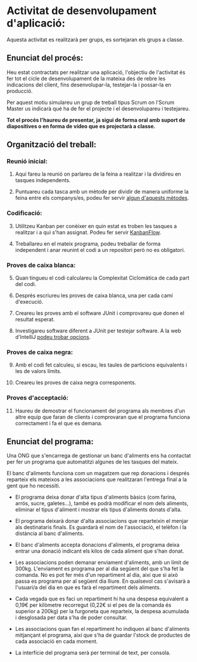 # Activitat de desenvolupament d'aplicació:

Aquesta activitat es realitzarà per grups, es sortejaran els grups a classe.

## Enunciat del procés:

Heu estat contractats per realitzar una aplicació, l'objectiu de l'activitat és fer tot el cicle de desenvolupament de la mateixa des de rebre les indicacions del client, fins desenvolupar-la, testejar-la i possar-la en producció.

Per aquest motiu simulareu un grup de treball tipus Scrum on l'Scrum Master us indicarà qué ha de fer el projecte i el desenvolupareu i testejareu.

**Tot el procés l'haureu de presentar, ja sigui de forma oral amb suport de diapositives o en forma de vídeo que es projectarà a classe.**

## Organització del treball:

### Reunió inicial:

1. Aquí fareu la reunió on parlareu de la feina a realitzar i la dividireu en tasques independents.

2. Puntuareu cada tasca amb un mètode per dividir de manera uniforme la feina entre els companys/es, podeu fer servir [algun d'aquests mètodes](https://www2.deloitte.com/es/es/pages/technology/articles/tecnicas-de-estimacion-en-scrum.html).

### Codificació:

3. Utilitzeu Kanban per conèixer en quin estat es troben les tasques a realitzar i a qui s'han assignat. Podeu fer servir [KanbanFlow](https://kanbanflow.com/).

4. Treballareu en el mateix programa, podeu treballar de forma independent i anar reunint el codi a un repositori però no es obligatori.

### Proves de caixa blanca:

5. Quan tingueu el codi calculareu la Complexitat Ciclomàtica de cada part del codi.

6. Després escriureu les proves de caixa blanca, una per cada camí d'execució. 

7. Creareu les proves amb el software JUnit i comprovareu que donen el resultat esperat.

8. Investigareu software diferent a JUnit per testejar software.  A la web d'IntelliJ [podeu trobar opcions](https://www.jetbrains.com/help/idea/tests-in-ide.html).

### Proves de caixa negra:

9. Amb el codi fet calculeu, si escau, les taules de particions equivalents i les de valors límits.

10. Creareu les proves de caixa negra corresponents.

### Proves d'acceptació:

11. Haureu de demostrar el funcionament del programa als membres d'un altre equip que faran de clients i comprovaran que el programa funciona correctament i fa el que es demana.

## Enunciat del programa:

Una ONG que s'encarrega de gestionar un banc d'aliments ens ha contactat per fer un programa que automatitzi algunes de les tasques del mateix.

El banc d'aliments funciona com un magatzem que rep donacions i després reparteix els mateixos a les associacions que realitzaran l'entrega final a la gent que ho necessiti.

- El programa deixa donar d'alta tipus d'aliments bàsics (com farina, arrós, sucre, galetes...), també es podrà modificar el nom dels aliments, eliminar el tipus d'aliment i mostrar els tipus d'aliments donats d'alta.

- El programa deixarà donar d'alta associacions que reparteixin el menjar als destinataris finals. Es guardarà el nom de l'associació, el telèfon i la distància al banc d'aliments.

- El banc d'aliments accepta donacions d'aliments, el programa deixa entrar una donació indicant els kilos de cada aliment que s'han donat.

- Les associacions poden demanar enviament d'aliments, amb un límit de 300kg. L'enviament es programa per al dia següent del que s'ha fet la comanda. No es pot fer més d'un repartiment al dia, així que si això passa es programa per al següent dia lliure. En qualsevol cas s'avisarà a l'usuari/a del dia en que es farà el repartiment dels aliments.

- Cada vegada que es faci un repartiment hi ha una despesa equivalent a 0,19€ per kilòmetre recorregut (0,22€ si el pes de la comanda és superior a 200kg) per la furgoneta que reparteix, la despesa acumulada i desglosada per data s'ha de poder consultar.

- Les associacions quan fan el repartiment ho indiquen al banc d'aliments mitjançant el programa, així que s'ha de guardar l'stock de productes de cada associació en cada moment.

- La interfície del programa serà per terminal de text, per consola. 

